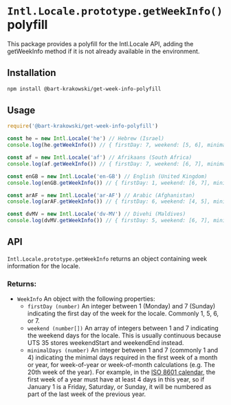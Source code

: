 # `Intl.Locale.prototype.getWeekInfo()` polyfill

This package provides a polyfill for the Intl.Locale API, adding the getWeekInfo method if it is not already available in the environment.

## Installation

```sh
npm install @bart-krakowski/get-week-info-polyfill
```

## Usage

```js
require('@bart-krakowski/get-week-info-polyfill')

const he = new Intl.Locale('he') // Hebrew (Israel)
console.log(he.getWeekInfo()) // { firstDay: 7, weekend: [5, 6], minimalDays: 1 }

const af = new Intl.Locale('af') // Afrikaans (South Africa)
console.log(af.getWeekInfo()) // { firstDay: 7, weekend: [6, 7], minimalDays: 1 }

const enGB = new Intl.Locale('en-GB') // English (United Kingdom)
console.log(enGB.getWeekInfo()) // { firstDay: 1, weekend: [6, 7], minimalDays: 4 }

const arAF = new Intl.Locale('ar-AF') // Arabic (Afghanistan)
console.log(arAF.getWeekInfo()) // { firstDay: 6, weekend: [4, 5], minimalDays: 1 }

const dvMV = new Intl.Locale('dv-MV') // Divehi (Maldives)
console.log(dvMV.getWeekInfo()) // { firstDay: 5, weekend: [6, 7], minimalDays: 1 }
```

## API

`Intl.Locale.prototype.getWeekInfo` returns an object containing week information for the locale.

### Returns:

- `WeekInfo`
  An object with the following properties:
  - `firstDay (number)`
    An integer between 1 (Monday) and 7 (Sunday) indicating the first day of the week for the locale. Commonly 1, 5, 6, or 7.
  - `weekend (number[])`
    An array of integers between 1 and 7 indicating the weekend days for the locale. This is usually continuous because UTS 35 stores weekendStart and weekendEnd instead.
  - `minimalDays (number)`
    An integer between 1 and 7 (commonly 1 and 4) indicating the minimal days required in the first week of a month or year, for week-of-year or week-of-month calculations (e.g. The 20th week of the year). For example, in the [ISO 8601 calendar](https://en.wikipedia.org/wiki/ISO_8601), the first week of a year must have at least 4 days in this year, so if January 1 is a Friday, Saturday, or Sunday, it will be numbered as part of the last week of the previous year.

